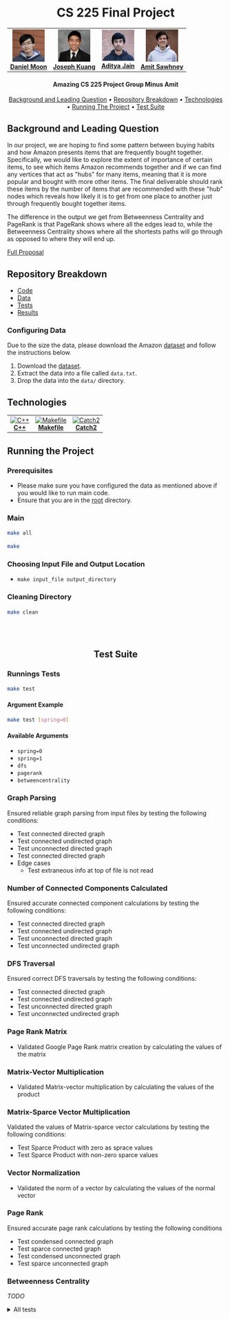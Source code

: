 <h1 align="center">
  CS 225 Final Project
  </br>
</h1>

<table align="center">
  <tr>
    <td align="center"><a href="https://www.linkedin.com/in/daniel-moon1/"><img src="./photos/daniel-moon.jpg" width="75px;" alt="Daniel Moon"/><br /><b>Daniel Moon</b></a><br /></td>
    <td align="center"><a href="https://www.linkedin.com/in/joseph-kuang-6bb55b1ba/"><img src="./photos/joseph-kuang.jpg" width="75px;" height="75px;" alt="Joseph Kuang"/><br /><b>Joseph Kuang</b></a><br /></td>
    <td align="center"><a href="https://github.com/ajain1921"><img src="./photos/aditya-jain.jpg" width="75px;" alt="Aditya Jain"/><br /><b>Aditya Jain</b></a><br /></td>
    <td align="center"><a href="https://www.linkedin.com/in/amit-m-sawhney/"><img src="./photos/amit-sawhney.jpg" width="75px;" height="75px;" alt="Amit Sawhney"/><br /><b>Amit Sawhney</b></a><br /></td>
    </tr>
</table>

<h4 align="center">Amazing CS 225 Project Group Minus Amit</h4>

<p align="center">
  <a href="#background-and-leading-question">Background and Leading Question</a> •
  <a href="#repository-breakdown">Repository Breakdown</a> •
  <a href="#technologies">Technologies</a> •
  <a href="#running-the-project">Running The Project</a> •
  <a href="#test-suite">Test Suite</a>
</p>

## Background and Leading Question

In our project, we are hoping to find some pattern between buying habits and how Amazon presents items that are frequently bought together. Specifically, we would like to explore the extent of importance of certain items, to see which items Amazon recommends together and if we can find any vertices that act as "hubs" for many items, meaning that it is more popular and bought with more other items. The final deliverable should rank these items by the number of items that are recommended with these "hub" nodes which reveals how likely it is to get from one place to another just through frequently bought together items.

The difference in the output we get from Betweenness Centrality and PageRank is that PageRank shows where all the edges lead to, while the Betweenness Centrality shows where all the shortests paths will go through as opposed to where they will end up.

[Full Proposal](https://github-dev.cs.illinois.edu/cs225-fa21/dm32-sawhney4-adityaj5-jjkuang2/blob/main/teamdocs/final_project_proposal.md)

## Repository Breakdown

- [Code](https://github-dev.cs.illinois.edu/cs225-fa21/dm32-sawhney4-adityaj5-jjkuang2/tree/main/src)
- [Data](https://github-dev.cs.illinois.edu/cs225-fa21/dm32-sawhney4-adityaj5-jjkuang2/tree/main/data)
- [Tests](https://github-dev.cs.illinois.edu/cs225-fa21/dm32-sawhney4-adityaj5-jjkuang2/tree/main/tests)
- [Results](https://github-dev.cs.illinois.edu/cs225-fa21/dm32-sawhney4-adityaj5-jjkuang2/tree/main/results)

### Configuring Data

Due to the size the data, please download the Amazon [dataset](http://snap.stanford.edu/data/amazon0302.html) and follow the instructions below.

1. Download the [dataset](http://snap.stanford.edu/data/amazon0302.html).
2. Extract the data into a file called `data.txt`. 
3. Drop the data into the `data/` directory.  

## Technologies

<table align="center">
  <tr>
    <td align="center"><a href="https://en.cppreference.com/w/"><img src="https://upload.wikimedia.org/wikipedia/commons/thumb/1/18/ISO_C%2B%2B_Logo.svg/1822px-ISO_C%2B%2B_Logo.svg.png" width="75px;" alt="C++"/><br /><b>C++</b></a></td>
    <td align="center"><a href="https://www.gnu.org/software/make/manual/make.html"><img src="https://www.iconattitude.com/icons/open_icon_library/crystal-style/png/256/text-x-makefile.png" width="75px;" height="85px;" alt="Makefile"/><br /><b>Makefile</b></a></td>
    <td align="center"><a href="https://github.com/catchorg/Catch2"><img src="https://raw.githubusercontent.com/catchorg/Catch2/devel/data/artwork/catch2-logo-small.png?sanitize=false" width="150px;" height="85px" alt="Catch2"/><br /><b>Catch2</b></a></td>
    </tr>
</table>

## Running the Project

### Prerequisites

- Please make sure you have configured the data as mentioned above if you would like to run main code.
- Ensure that you are in the [root](https://github-dev.cs.illinois.edu/cs225-fa21/dm32-sawhney4-adityaj5-jjkuang2) directory. 

### Main 

```bash
make all
```

```bash
make
```

### Choosing Input File and Output Location
- `make input_file output_directory`

### Cleaning Directory

```bash
make clean
```
<br />
<br />
<h2 id="test-suite" align="center">Test Suite</h2>

### Runnings Tests

```bash
make test
```

#### Argument Example
```bash
make test [spring=0]
```
#### Available Arguments
- `spring=0`
- `spring=1`
- `dfs`
- `pagerank`
- `betweencentrality`

### Graph Parsing

Ensured reliable graph parsing from input files by testing the following conditions:
- Test connected directed graph
- Test connected undirected graph
- Test unconnected directed graph
- Test connected directed graph
- Edge cases
  -  Test extraneous info at top of file is not read

### Number of Connected Components Calculated
Ensured accurate connected component calculations by testing the following conditions:
- Test connected directed graph
- Test connected undirected graph
- Test unconnected directed graph
- Test unconnected undirected graph

### DFS Traversal
Ensured correct DFS traversals by testing the following conditions:
- Test connected directed graph
- Test connected undirected graph
- Test unconnected directed graph
- Test unconnected undirected graph

### Page Rank Matrix
- Validated Google Page Rank matrix creation by calculating the values of the matrix

### Matrix-Vector Multiplication 
- Validated Matrix-vector multiplication by calculating the values of the product

### Matrix-Sparce Vector Multiplication
Validated the values of Matrix-sparce vector calculations by testing the following conditions:
- Test Sparce Product with zero as sprace values
- Test Sparce Product with non-zero sparce values

### Vector Normalization
- Validated the norm of a vector by calculating the values of the normal vector

### Page Rank
Ensured accurate page rank calculations by testing the following conditions
- Test condensed connected graph
- Test sparce connected graph
- Test condensed unconnected graph
- Test sparce unconnected graph 

### Betweenness Centrality

_TODO_

<details>
  <summary>All tests</summary>
  
<code>Parse Nodes - Connected Directed Graph</code><br />
<code>Parse Nodes - Connected Directed Graph</code><br />
<code>Parse Nodes - Don't Read Complete File</code><br />
<code>Parse Nodes - Don't Read Complete File</code><br />
<code>Parse Nodes - Connected Undirected Graph</code><br />
<code>Parse Nodes - Connected Undirected Graph</code><br />
<code>Parse Nodes - Multiple Components Directed Graph</code><br />
<code>Parse Nodes - Multiple Components Directed Graph</code><br />
<code>Parse Nodes - Multiple Components Undirected Graph</code><br />
<code>Parse Nodes - Multiple Components Undirected Graph</code><br />
<code>Number of Connected Components - Connected Directed Graph</code><br />
<code>Number of Connected Components - Connected Directed Graph</code><br />
<code>Number of Connected Components - Connected Undirected Graph</code><br />
<code>Number of Connected Components - Connected Undirected Graph</code><br />
<code>Number of Connected Components - Multiple Components Directed Graph</code><br />
<code>Number of Connected Components - Multiple Components Directed Graph</code><br />
<code>Number of Connected Components - Multiple Components Undirected Graph</code><br />
<code>Number of Connected Components - Multiple Components Undirected Graph</code><br />
<code>DFS Traversal - Connected Directed Graph</code><br />
<code>DFS Traversal - Connected Directed Graph</code><br />
<code>DFS Traversals - Connected Undirected Graph</code><br />
<code>DFS Traversals - Connected Undirected Graph</code><br />
<code>DFS Traversal - Multiple Components Directed Graph</code><br />
<code>DFS Traversal - Multiple Components Directed Graph</code><br />
<code>DFS Traversal - Multiple Components Undirected Graph</code><br />
<code>DFS Traversal - Multiple Components Undirected Graph</code><br />
<code>Create Google Page Rank Matrix</code><br />
<code>Crea